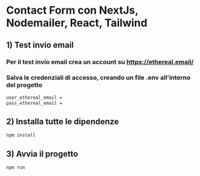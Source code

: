 #  Contact Form con NextJs, Nodemailer, React, Tailwind

## 1) Test invio email
### Per il test invio email crea un account su https://ethereal.email/
### Salva le credenziali di accesso, creando un file .env all'interno del progetto
```bash
user_ethereal_email =
pass_ethereal_email =
```

## 2) Installa tutte le dipendenze
```bash
npm install
```

## 3) Avvia il progetto
```bash
npm run
```

